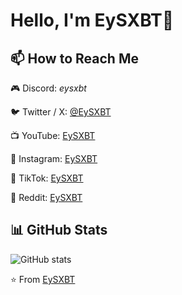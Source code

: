 # Hello, I'm EySXBT👋

## 📫 How to Reach Me
 🎮 Discord: *eysxbt*
 
🐦 Twitter / X: [@EySXBT](https://x.com/EySXBT)

📺 YouTube: [EySXBT](https://www.youtube.com/@eysxbt)

📸 Instagram: [EySXBT](https://www.instagram.com/eysxbt)

🎵 TikTok: [EySXBT](https://www.tiktok.com/@eysxbt)

🤖 Reddit: [EySXBT](https://www.reddit.com/user/EySXBT/)

## 📊 GitHub Stats
![GitHub stats](https://github-readme-stats.vercel.app/api?username=EySXBT&show_icons=true&theme=radical)

⭐️ From [EySXBT](https://github.com/EySXBT)
